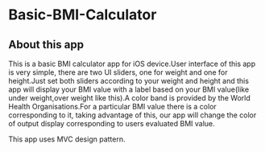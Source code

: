 # Basic-BMI-Calculator

## About this app

This is a basic BMI calculator app for iOS device.User interface of this app is very simple, there are two UI sliders, one for weight and one for height.Just set both sliders according to your weight and height and this app will display your BMI value with a label based on your BMI value(like under weight,over weight like this).A color band is provided by the World Health Organisations.For a particular BMI value there is a color corresponding to it, taking advantage of this, our app will change the color of output display corresponding to users evaluated BMI value.

This app uses MVC design pattern.

